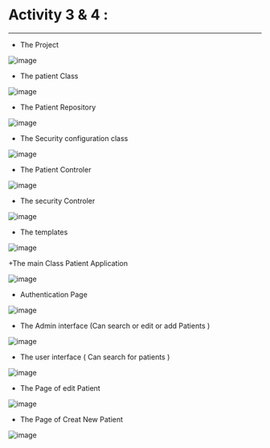 # Activity 3 & 4 :
-------------------------------------------

+ The Project 

![image](https://user-images.githubusercontent.com/123452386/232913887-2a418627-6a38-48e2-ba0c-963fd2604d9e.png)

+  The patient Class 

![image](https://user-images.githubusercontent.com/123452386/232914043-f00d8b11-b7c3-4043-9e96-ea43f3ed0ad9.png)
 
 + The Patient Repository 

![image](https://user-images.githubusercontent.com/123452386/232914343-aad31fea-6d0e-4582-adb9-10cb5ad3f9b7.png)

+ The Security configuration class

![image](https://user-images.githubusercontent.com/123452386/232914926-c5ef1d60-b06f-4147-9c18-cb7b0a3bfdde.png)

+ The Patient Controler 

![image](https://user-images.githubusercontent.com/123452386/232915105-f37dacc0-a565-4b93-bf38-c607eaa0b54b.png)

+ The security Controler 

![image](https://user-images.githubusercontent.com/123452386/232915252-73338d9b-5b88-49b1-8ffe-5767dffbf8b5.png)

+ The templates

![image](https://user-images.githubusercontent.com/123452386/232915381-7fbe69f0-0e83-4adc-9dbb-49e44254840c.png)


+The main Class Patient Application 

![image](https://user-images.githubusercontent.com/123452386/232915604-a8294fd6-a4d2-40e3-85f3-cc85eab15632.png)

+ Authentication Page 

![image](https://user-images.githubusercontent.com/123452386/232916800-d51d0a47-f544-430a-b793-8321485f7ba3.png)

+ The Admin interface (Can search or edit or add Patients  )

![image](https://user-images.githubusercontent.com/123452386/232916944-2904f004-3ae6-4536-9da0-72bdef5b4c99.png)

+ The user interface ( Can search for patients )

![image](https://user-images.githubusercontent.com/123452386/232917369-60814c6b-320a-4bef-8851-cfe3480abc4b.png)

+ The Page of edit Patient

![image](https://user-images.githubusercontent.com/123452386/233088785-df964c0d-d043-496d-bfd1-88d7334b20cf.png)

+ The Page of Creat New Patient 

![image](https://user-images.githubusercontent.com/123452386/233089222-2550def8-6676-49cd-be97-6ee750b3d3b3.png)
